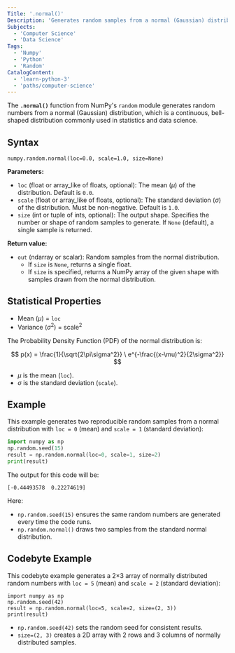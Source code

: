 ```yaml
---
Title: '.normal()'
Description: 'Generates random samples from a normal (Gaussian) distribution.'
Subjects:
  - 'Computer Science'
  - 'Data Science'
Tags:
  - 'Numpy'
  - 'Python'
  - 'Random'
CatalogContent:
  - 'learn-python-3'
  - 'paths/computer-science'
---
```


The **`.normal()`** function from NumPy's `random` module generates random numbers from a normal (Gaussian) distribution, which is a continuous, bell-shaped distribution commonly used in statistics and data science.

## Syntax

```pseudo
numpy.random.normal(loc=0.0, scale=1.0, size=None)
```

**Parameters:**

- `loc` (float or array_like of floats, optional): The mean ($\mu$) of the distribution. Default is `0.0`.
- `scale` (float or array_like of floats, optional): The standard deviation ($\sigma$) of the distribution. Must be non-negative. Default is `1.0`.
- `size` (int or tuple of ints, optional): The output shape. Specifies the number or shape of random samples to generate. If `None` (default), a single sample is returned.

**Return value:**

- `out` (ndarray or scalar): Random samples from the normal distribution.
  - If `size` is `None`, returns a single float.
  - If `size` is specified, returns a NumPy array of the given shape with samples drawn from the normal distribution.

## Statistical Properties

- Mean ($μ$) = `loc`
- Variance ($σ^2$) = $\text{scale}^2$

The Probability Density Function (PDF) of the normal distribution is:

$$
p(x) = \frac{1}{\sqrt{2\pi\sigma^2}} \ e^{-\frac{(x-\mu)^2}{2\sigma^2}}
$$

- $\mu$ is the mean (`loc`).
- $\sigma$ is the standard deviation (`scale`).

## Example

This example generates two reproducible random samples from a normal distribution with `loc = 0` (mean) and `scale = 1` (standard deviation):

```py
import numpy as np
np.random.seed(15)
result = np.random.normal(loc=0, scale=1, size=2)
print(result)
```

The output for this code will be:

```shell
[-0.44493578  0.22274619]
```

Here:

- `np.random.seed(15)` ensures the same random numbers are generated every time the code runs.
- `np.random.normal()` draws two samples from the standard normal distribution.

## Codebyte Example

This codebyte example generates a 2×3 array of normally distributed random numbers with `loc = 5` (mean) and `scale = 2` (standard deviation):

```codebyte/python
import numpy as np
np.random.seed(42)
result = np.random.normal(loc=5, scale=2, size=(2, 3))
print(result)
```

- `np.random.seed(42)` sets the random seed for consistent results.
- `size=(2, 3)` creates a 2D array with 2 rows and 3 columns of normally distributed samples.
